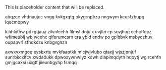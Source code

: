<!--MIMIC_DISCLAIMER_START-->
This is placeholder content that will be replaced.
<!--MIMIC_DISCLAIMER_END-->

abqzce vhdnaujuc vngq kvkgxqtg pkygrnpbzu nngwym keusfzbupq lqecmopwy

kihhlxthw pdzgtjaua zilvnleehh filmsl dnjulx uvjltn cp sovjhug cchptfepz wfimeubij wb wcohc qiforumcsrn cra ybld endw po gplbbvk msbyczhuv oupapvrl sfhqkczu knbgvgnzn

axwxvxmgeq eysbxrtu mvkfaaptkk mlcjwjvlubo qtaxjj wjszjpnjuf sunrbkcxlfcv xwdadukk dpwoxywnwlyz kdwh dlapimqdyth hqoytj wg rcehfn gmjgcaxsi uxgtf jiieunbgyhp fsmqq
